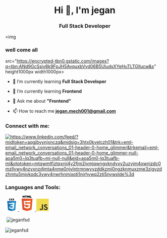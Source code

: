 <h1 align="center">Hi 👋, I'm jegan</h1>
<h3 align="center">Full Stack Developer</h3>

<img <h3>well come all</h3> src="https://encrypted-tbn0.gstatic.com/images?q=tbn:ANd9GcSsjv8k9FpJH5AvquxbVyd06B5UludsXYeHuTLTGllucw&s" height1000px width1000px>

- 🔭 I’m currently learning **Full Stack Developer**

- 🌱 I’m currently learning **Frontend**

- 💬 Ask me about **"Frontend"**

- 📫 How to reach me **jegan.mech001@gmail.com**

<h3 align="left">Connect with me:</h3>
<p align="left">
<a href="https://linkedin.com/in/https://www.linkedin.com/feed/?midtoken=aqgjbyynjxnczq&midsig=3htx0kvelczh01&trk=eml-email_network_conversations_01-header-0-home_glimmer&trkemail=eml-email_network_conversations_01-header-0-home_glimmer-null-aoa5m0~lq3tuafb~mi-null-null&eid=aoa5m0-lq3tuafb-mi&otptoken=mtqwmtfiztqxnji4y2fjm2iymjqwngvkndyxy2uzyjm4ownjzdc0mzllywy4nzyxnzdjmta4nme0njvlntrmnwyyzddkzmi0ngzknmuxzme3zjgyzdzhmtu5mjvkodc3ywy4nwrhnmixoti1njrhywq2zti5nywxlde%3d" target="blank"><img align="center" src="https://raw.githubusercontent.com/rahuldkjain/github-profile-readme-generator/master/src/images/icons/Social/linked-in-alt.svg" alt="https://www.linkedin.com/feed/?midtoken=aqgjbyynjxnczq&midsig=3htx0kvelczh01&trk=eml-email_network_conversations_01-header-0-home_glimmer&trkemail=eml-email_network_conversations_01-header-0-home_glimmer-null-aoa5m0~lq3tuafb~mi-null-null&eid=aoa5m0-lq3tuafb-mi&otptoken=mtqwmtfiztqxnji4y2fjm2iymjqwngvkndyxy2uzyjm4ownjzdc0mzllywy4nzyxnzdjmta4nme0njvlntrmnwyyzddkzmi0ngzknmuxzme3zjgyzdzhmtu5mjvkodc3ywy4nwrhnmixoti1njrhywq2zti5nywxlde%3d" height="30" width="40" /></a>
</p>

<h3 align="left">Languages and Tools:</h3>
<p align="left"> <a href="https://www.w3schools.com/css/" target="_blank" rel="noreferrer"> <img src="https://raw.githubusercontent.com/devicons/devicon/master/icons/css3/css3-original-wordmark.svg" alt="css3" width="40" height="40"/> </a> <a href="https://www.w3.org/html/" target="_blank" rel="noreferrer"> <img src="https://raw.githubusercontent.com/devicons/devicon/master/icons/html5/html5-original-wordmark.svg" alt="html5" width="50" height="50"/> </a> <a href="https://developer.mozilla.org/en-US/docs/Web/JavaScript" target="_blank" rel="noreferrer"> <img src="https://raw.githubusercontent.com/devicons/devicon/master/icons/javascript/javascript-original.svg" alt="javascript" width="40" height="40"/> </a> </p>

<p>&nbsp;<img align="center" src="https://github-readme-stats.vercel.app/api?username=jeganfsd&show_icons=true&locale=en" alt="jeganfsd" /></p>

<p><img align="center" src="https://github-readme-streak-stats.herokuapp.com/?user=jeganfsd&" alt="jeganfsd" /></p>
